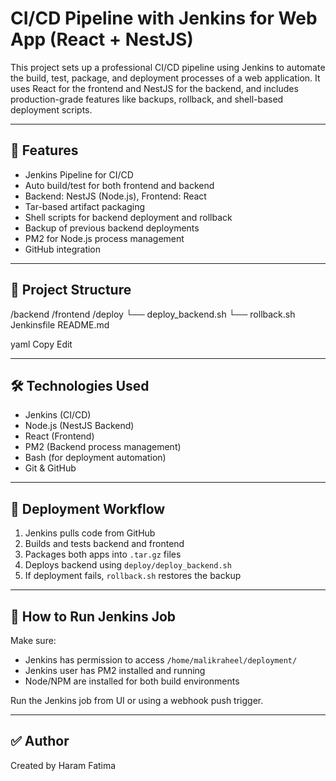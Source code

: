 
# CI/CD Pipeline with Jenkins for Web App (React + NestJS)

This project sets up a professional CI/CD pipeline using Jenkins to automate the build, test, package, and deployment processes of a web application. It uses React for the frontend and NestJS for the backend, and includes production-grade features like backups, rollback, and shell-based deployment scripts.

---

## 🚀 Features

- Jenkins Pipeline for CI/CD
- Auto build/test for both frontend and backend
- Backend: NestJS (Node.js), Frontend: React
- Tar-based artifact packaging
- Shell scripts for backend deployment and rollback
- Backup of previous backend deployments
- PM2 for Node.js process management
- GitHub integration

---

## 📁 Project Structure

/backend
/frontend
/deploy
└── deploy_backend.sh
└── rollback.sh
Jenkinsfile
README.md

yaml
Copy
Edit

---

## 🛠 Technologies Used

- Jenkins (CI/CD)
- Node.js (NestJS Backend)
- React (Frontend)
- PM2 (Backend process management)
- Bash (for deployment automation)
- Git & GitHub

---

## 🔁 Deployment Workflow

1. Jenkins pulls code from GitHub
2. Builds and tests backend and frontend
3. Packages both apps into `.tar.gz` files
4. Deploys backend using `deploy/deploy_backend.sh`
5. If deployment fails, `rollback.sh` restores the backup

---

## 📌 How to Run Jenkins Job

Make sure:
- Jenkins has permission to access `/home/malikraheel/deployment/`
- Jenkins user has PM2 installed and running
- Node/NPM are installed for both build environments

Run the Jenkins job from UI or using a webhook push trigger.

---

## ✅ Author

Created by Haram Fatima  
